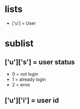 # lists
* ['u'] = User

# sublist
## ['u']['s'] = user status
* 0 = not login
* 1 = already login
* 2 = error

## ['u']['i'] = user id

